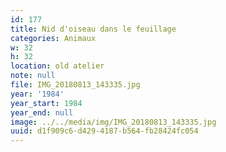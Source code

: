 ```yaml
---
id: 177
title: Nid d'oiseau dans le feuillage
categories: Animaux
w: 32
h: 32
location: old atelier
note: null
file: IMG_20180813_143335.jpg
year: '1984'
year_start: 1984
year_end: null
image: ../../media/img/IMG_20180813_143335.jpg
uuid: d1f909c6-d429-4187-b564-fb28424fc054
---
```



